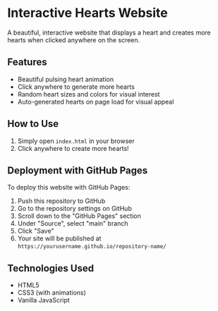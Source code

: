 # Interactive Hearts Website

A beautiful, interactive website that displays a heart and creates more hearts when clicked anywhere on the screen.

## Features
- Beautiful pulsing heart animation
- Click anywhere to generate more hearts
- Random heart sizes and colors for visual interest
- Auto-generated hearts on page load for visual appeal

## How to Use
1. Simply open `index.html` in your browser
2. Click anywhere to create more hearts!

## Deployment with GitHub Pages
To deploy this website with GitHub Pages:

1. Push this repository to GitHub
2. Go to the repository settings on GitHub
3. Scroll down to the "GitHub Pages" section
4. Under "Source", select "main" branch
5. Click "Save"
6. Your site will be published at `https://yourusername.github.io/repository-name/`

## Technologies Used
- HTML5
- CSS3 (with animations)
- Vanilla JavaScript
